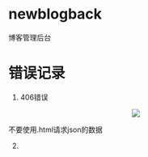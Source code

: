 # newblogback
博客管理后台



# 错误记录
1. 406错误
<div align="center">

![](http://image.wenzhihuai.com/images/20170928034602.png)

</div>

不要使用.html请求json的数据

2.